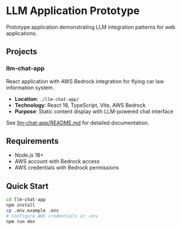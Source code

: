 # LLM Application Prototype

Prototype application demonstrating LLM integration patterns for web applications.

## Projects

### llm-chat-app

React application with AWS Bedrock integration for flying car law information system.

- **Location**: `./llm-chat-app/`
- **Technology**: React 18, TypeScript, Vite, AWS Bedrock
- **Purpose**: Static content display with LLM-powered chat interface

See [llm-chat-app/README.md](./llm-chat-app/README.md) for detailed documentation.

## Requirements

- Node.js 18+
- AWS account with Bedrock access
- AWS credentials with Bedrock permissions

## Quick Start

```bash
cd llm-chat-app
npm install
cp .env.example .env
# Configure AWS credentials in .env
npm run dev
```
